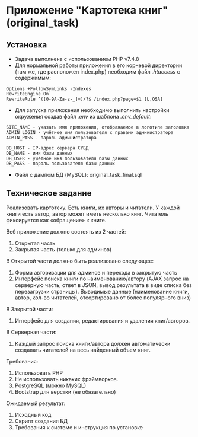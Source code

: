 # Приложение "Картотека книг" (original_task)

## Установка
- Задача выполнена с использованием PHP v7.4.8
- Для нормальной работы приложения в его корневой директории (там же, где расположен index.php) необходим файл
  *.htaccess* с содержимым:

```
Options +FollowSymLinks -Indexes
RewriteEngine On
RewriteRule ^([0-9A-Za-z-_]+)/?$ /index.php?page=$1 [L,QSA]
```
- Для запуска приложения необходимо выполнить настройки окружения создав файл *.env* из шаблона *.env_default*:

```
SITE_NAME - указать имя приложения, отображаемое в логотипе заголовка
ADMIN_LOGIN - учётное имя пользователя с правами администратора
ADMIN_PASS - пароль администратора

DB_HOST - IP-адрес сервера СУБД
DB_NAME - имя базы данных
DB_USER - учётное имя пользователя базы данных
DB_PASS - пароль пользователя базы данных

```
- Файл с дампом БД (MySQL): original_task_final.sql

## Техническое задание

Реализовать картотеку. Есть книги, их авторы и читатели. У каждой книги есть автор, автор может иметь несколько книг.
Читатель фиксируется как «обращение» к книге.

Веб приложение должно состоять из 2 частей: 
1.	Открытая часть
2.	Закрытая часть (только для админов)

В Открытой части должно быть реализовано следующее:
1.	Форма авторизации для админов и перехода в закрытую часть
2.	Интерфейс поиска книги по наименованию/автору (AJAX запрос на серверную часть, ответ в JSON,
    вывод результата в виде списка без перезагрузки страницы). Выводимые данные (наименование книги, автор,
    кол-во читателей, отсортировано от более популярного вниз)

В Закрытой части:
1.	Интерфейс для создания, редактирования и удаления книг/авторов.

В Серверная части:
1.	Каждый запрос поиска книги/автора должен автоматически создавать читателей на весь найденный объем книг.

Требования:
1.	Использовать PHP
2.	Не использовать никаких фрэймворков.
3.	PostgreSQL (можно MySQL)
4.	Bootstrap для верстки (не обязательно)

Ожидаемый результат:
1.	Исходный код
2.	Скрипт создания БД
3.	Требования к системе и инструкция по установке
